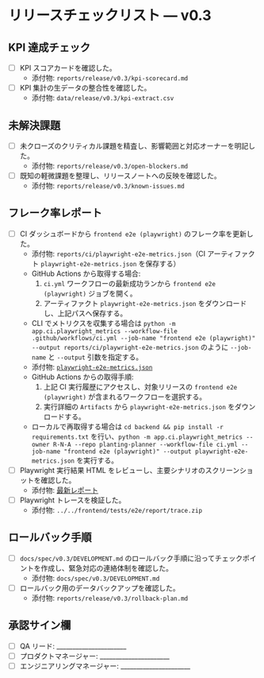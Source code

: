 # リリースチェックリスト — v0.3

## KPI 達成チェック
- [ ] KPI スコアカードを確認した。
  - 添付物: `reports/release/v0.3/kpi-scorecard.md`
- [ ] KPI 集計の生データの整合性を確認した。
  - 添付物: `data/release/v0.3/kpi-extract.csv`

## 未解決課題
- [ ] 未クローズのクリティカル課題を精査し、影響範囲と対応オーナーを明記した。
  - 添付物: `reports/release/v0.3/open-blockers.md`
- [ ] 既知の軽微課題を整理し、リリースノートへの反映を確認した。
  - 添付物: `reports/release/v0.3/known-issues.md`

## フレーク率レポート
- [ ] CI ダッシュボードから `frontend e2e (playwright)` のフレーク率を更新した。
  - 添付物: `reports/ci/playwright-e2e-metrics.json`（CI アーティファクト `playwright-e2e-metrics.json` を保存する）
  - GitHub Actions から取得する場合:
    1. `ci.yml` ワークフローの最新成功ランから `frontend e2e (playwright)` ジョブを開く。
    2. アーティファクト `playwright-e2e-metrics.json` をダウンロードし、上記パスへ保存する。
  - CLI でメトリクスを収集する場合は `python -m app.ci.playwright_metrics --workflow-file .github/workflows/ci.yml --job-name "frontend e2e (playwright)" --output reports/ci/playwright-e2e-metrics.json` のように `--job-name` と `--output` 引数を指定する。
  - 添付物: [`playwright-e2e-metrics.json`](https://github.com/R-N-A/planting-planner/actions/workflows/ci.yml)
  - GitHub Actions からの取得手順:
    1. 上記 CI 実行履歴にアクセスし、対象リリースの `frontend e2e (playwright)` が含まれるワークフローを選択する。
    2. 実行詳細の `Artifacts` から `playwright-e2e-metrics.json` をダウンロードする。
  - ローカルで再取得する場合は `cd backend && pip install -r requirements.txt` を行い、`python -m app.ci.playwright_metrics --owner R-N-A --repo planting-planner --workflow-file ci.yml --job-name "frontend e2e (playwright)" --output playwright-e2e-metrics.json` を実行する。
- [ ] Playwright 実行結果 HTML をレビューし、主要シナリオのスクリーンショットを確認した。
  - 添付物: [最新レポート](../../frontend/tests/e2e/report/index.html)
- [ ] Playwright トレースを検証した。
  - 添付物: `../../frontend/tests/e2e/report/trace.zip`

## ロールバック手順
- [ ] `docs/spec/v0.3/DEVELOPMENT.md` のロールバック手順に沿ってチェックポイントを作成し、緊急対応の連絡体制を確認した。
  - 添付物: `docs/spec/v0.3/DEVELOPMENT.md`
- [ ] ロールバック用のデータバックアップを確認した。
  - 添付物: `reports/release/v0.3/rollback-plan.md`

## 承認サイン欄
- [ ] QA リード: ______________________
- [ ] プロダクトマネージャー: ______________________
- [ ] エンジニアリングマネージャー: ______________________
